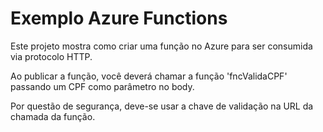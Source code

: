 # Exemplo Azure Functions 

Este projeto mostra como criar uma função no Azure para ser consumida via protocolo HTTP.

Ao publicar a função, você deverá chamar a função 'fncValidaCPF' passando um CPF como parâmetro no body.

Por questão de segurança, deve-se usar a chave de validação na URL da chamada da função.
